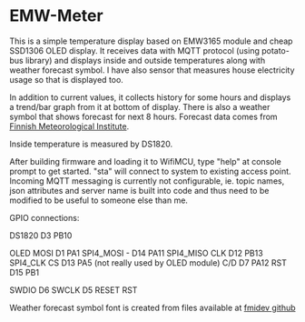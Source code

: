 EMW-Meter
=========
This is a simple temperature display based on EMW3165 module and cheap SSD1306 OLED display.
It receives data with MQTT protocol (using potato-bus library) and displays
inside and outside temperatures along with weather forecast symbol. I have
also sensor that measures house electricity usage so that is displayed too.

In addition to current values, it collects history for some hours and
displays a trend/bar graph from it at bottom of display. There is
also a weather symbol that shows forecast for next 8 hours. Forecast
data comes from [Finnish Meteorological Institute][2].

Inside temperature is measured by DS1820.

After building firmware and loading it to WifiMCU, type
"help" at console prompt to get started. "sta" will connect to system
to existing access point. Incoming MQTT messaging is currently
not configurable, ie. topic names, json attributes and server name
is built into code and thus need to be modified to be useful
to someone else than me.

GPIO connections:

DS1820     D3    PB10

OLED MOSI  D1    PA1    SPI4_MOSI
     -     D14   PA11   SPI4_MISO
     CLK   D12   PB13   SPI4_CLK
     CS    D13   PA5    (not really used by OLED module)
     C/D   D7    PA12
     RST   D15   PB1

SWDIO      D6
SWCLK      D5
RESET      RST

Weather forecast symbol font is created from files available at [fmidev github][1]

[1]: https://github.com/fmidev/opendata-resources/tree/master/symbols
[2]: http://fmi.fi
